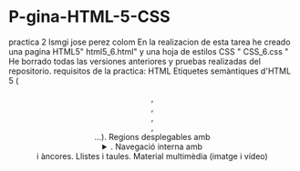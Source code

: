 # P-gina-HTML-5-CSS
practica 2 lsmgi jose perez colom
En la realizacion de esta tarea he creado una pagina HTML5" html5_6.html"  y una hoja de estilos CSS " CSS_6.css "
He borrado todas las versiones anteriores y pruebas realizadas del repositorio.
 requisitos de la practica:
 HTML
Etiquetes semàntiques d'HTML 5 ( <header>,<footer>, <article>, <section>, <aside>...). 
Regions desplegables amb <details> i <summary>.
Navegació interna amb <nav> i àncores. 
Llistes i taules.
Material multimèdia (imatge i vídeo)

